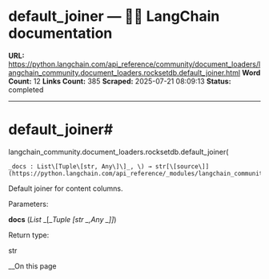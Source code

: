 # default_joiner — 🦜🔗 LangChain  documentation

**URL:** https://python.langchain.com/api_reference/community/document_loaders/langchain_community.document_loaders.rocksetdb.default_joiner.html
**Word Count:** 12
**Links Count:** 385
**Scraped:** 2025-07-21 08:09:13
**Status:** completed

---

# default\_joiner\#

langchain\_community.document\_loaders.rocksetdb.default\_joiner\(

    _docs : List\[Tuple\[str, Any\]\]_, \) → str[\[source\]](https://python.langchain.com/api_reference/_modules/langchain_community/document_loaders/rocksetdb.html#default_joiner)\#     

Default joiner for content columns.

Parameters:     

**docs** \(_List_ _\[__Tuple_ _\[__str_ _,__Any_ _\]__\]_\)

Return type:     

str

__On this page